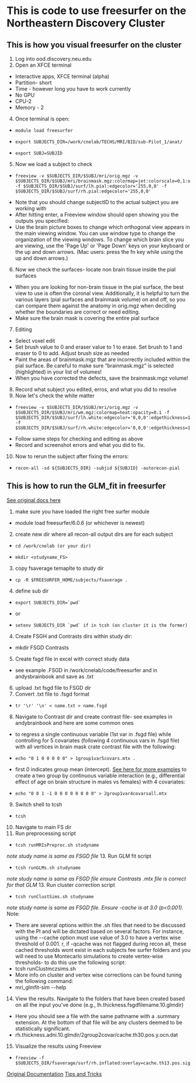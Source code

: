 # This is code to use freesurfer on the Northeastern Discovery Cluster

## This is how you visual freesurfer on the cluster
1.	Log into ood.discovery.neu.edu
2.	Open an XFCE terminal
  * Interactive apps, XFCE terminal (alpha)
  * Partition- short
  * Time - however long you have to work currently 
  * No GPU
  * CPU-2
  * Memory - 2
4.	Once terminal is open:
  * 	module load freesurfer
  * 	export SUBJECTS_DIR=/work/cnelab/TECHS/MRI/BID/sub-Pilot_1/anat/
  * 	export SUBJ=SUBJID
5. Now we load a subject to check
  * 	freeview -v $SUBJECTS_DIR/$SUBJ/mri/orig.mgz -v $SUBJECTS_DIR/$SUBJ/mri/brainmask.mgz:colormap=jet:colorscale=0,1:opacity=0.3 -f $SUBJECTS_DIR/$SUBJ/surf/lh.pial:edgecolor='255,0,0' -f $SUBJECTS_DIR/$SUBJ/surf/rh.pial:edgecolor='255,0,0'
  * Note that you should change subjectID to the actual subject you are working with
  * After hitting enter, a Freeview window should open showing you the outputs you specified:
  * Use the brain picture boxes to change which orthogonal view appears in the main viewing window. You can use window type to change the organization of the viewing windows. To change which brain slice you are viewing, use the 'Page Up' or 'Page Down' keys on your keyboard or the up and down arrows. (Mac users: press the fn key while using the up and down arrows.)
6.	Now we check the surfaces- locate non brain tissue inside the pial surfaces
  * When you are looking for non-brain tissue in the pial surface, the best view to use is often the coronal view. Additionally, it is helpful to turn the various layers (pial surfaces and brainmask volume) on and off, so you can compare them against the anatomy in orig.mgz when deciding whether the boundaries are correct or need editing.
  * Make sure the brain mask is covering the entire pial surface
7. Editing
  * Select voxel edit
  * Set brush value to 0 and eraser value to 1 to erase. Set brush to 1 and eraser to 0 to add. Adjust brush size as needed
  * Paint the areas of brainmask.mgz that are incorrectly included within the pial surface. Be careful to make sure “brainmask.mgz” is selected (highlighted) in your list of volumes!
  * When you have corrected the defects, save the brainmask.mgz volume!
8. Record what subject you edited, erros, and what you did to resolve
9. Now let's check the white matter
  * 	freeview -v $SUBJECTS_DIR/$SUBJ/mri/orig.mgz -v $SUBJECTS_DIR/$SUBJ/mri/wm.mgz:colormap=heat:opacity=0.1 -f $SUBJECTS_DIR/$SUBJ/surf/lh.white:edgecolor='0,0,0':edgethickness=1 -f $SUBJECTS_DIR/$SUBJ/surf/rh.white:edgecolor='0,0,0':edgethickness=1
  * Follow same steps for checking and editing as above
  * Record and screenshot errors and what you did to fix. 
10. Now to rerun the subject after fixing the errors:
  * 	recon-all -sd ${SUBJECTS_DIR} -subjid ${SUBJID} -autorecon-pial

## This is how to run the GLM_fit in freesurfer
[See original docs here](https://andysbrainbook.readthedocs.io/en/latest/FreeSurfer/FS_ShortCourse/FS_07_FSGD.html)
1. make sure you have loaded the right free surfer module
  * module load freesurfer/6.0.6 (or whichever is newest) 
2. create new dir where all recon-all output dirs are for each subject
  * 	cd /work/cnelab (or your dir)
  * 	mkdir <studyname_FS>
3. copy fsaverage temaplte to study dir 
  * 	cp -R $FREESURFER_HOME/subjects/fsaverage . 
4. define sub dir 
  * 	export SUBJECTS_DIR=`pwd` 
  *  or 
  * 	setenv SUBJECTS_DIR `pwd` if in tcsh (on cluster it is the former)
4. Create FSGH and Contrasts dirs within study dir: 
  *  mkdir FSGD Contrasts 
5. Create fsgd file in excel with correct study data 
  *  see example .FSGD in /work/cnelab/code/freesurfer and in andysbrainbook and save as .txt
6. upload .txt fsgd file to FSGD dir
7. Convert .txt file to .fsgd format
  * 	tr '\r' '\n' < name.txt > name.fsgd 
8. Navigate to Contrast dir and create contrast file- see examples in andybrainbook and here are some common ones  
  * to regress a single continuous variable (1st var in .fsgd file) while controlling for 5 covariates (following 4 continuous vars in .fsgd file) with all     vertices in brain mask crate contrast file with the following:
  * 	echo "0 1 0 0 0 0 0" > 1group1var5covars.mtx .
  *  first 0 indicates group mean (intercept). [See here for more examples](https://surfer.nmr.mgh.harvard.edu/fswiki/Fsgdf1G2V)
to create a two group by continuous variable interaction (e.g., differential effect of age on brain structure in males vs females) with 4 covariates:
  * 	echo "0 0 1 -1 0 0 0 0 0 0 0 0" > 2group1var4covarsall.mtx 
9. Switch shell to tcsh
  * 	tcsh 
10. Navigate to main FS dir
11. Run preprocessing script 
  * 	tcsh runMRIsPreproc.sh studyname
*note study name is same as FSGD file*
13. Run GLM fit script 
  * 	tcsh runGLMs.sh studyname
*note study name is same as FSGD file*
*ensure Contrasts .mtx file is correct for that GLM*
13. Run cluster correction script
  * 	tcsh runClustSims.sh studyname
*note study name is same as FSGD file.*
*Ensure -cache is at 3.0 (p<0.001).*
Note:
  * There are several options within the .sh files that need to be discussed with the PI and will be dictated based on several factors. For instance, using the --cache option must use value of 3.0 to have a vertex wise threshold of 0.001. r, if -qcache was not flagged during recon all, these cached thresholds wont exist in each subjects fee surfer folders and you will need to use Montecarlo simulations to create vertex-wise thresholds- to do this use the following script:
  * tcsh runClustmczsims.sh
  * More info on cluster and vertex wise corrections can be found tuning the following command: 
  *  mri_glmfit-sim --help
14. View the results. Navigate to the folders that have been created based on all the input you've done (e.g., lh.thickness.fsgdfilename.10.glmdir) 
  * Here you should see a file with the same pathname with a .summary extension. At the bottom of that file will be any clusters deemed to be statistically significant. 
  * rh.thickness.adni.10.glmdir/2group2covar/cache.th30.pos.y.ocn.dat
15. Visualize the results using Freeview 
  * 	freeview -f $SUBJECTS_DIR/fsaverage/surf/rh.inflated:overlay=cache.th13.pos.sig.cluster.mgh

[Original Documentation](https://surfer.nmr.mgh.harvard.edu/fswiki/FreeSurferWiki)
[Tips and Tricks](https://sites.bu.edu/cnrlab/lab-resources/freesurfer-quality-control-guide/freesurfer-quality-control-step-3-fix-the-white-matter-surface/)
